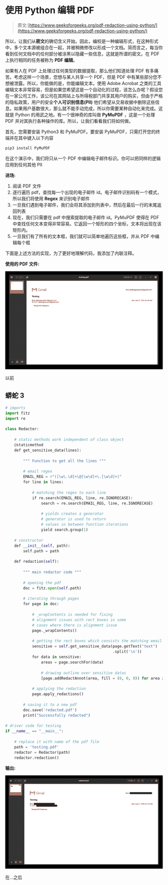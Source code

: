 # 使用 Python 编辑 PDF

> 原文:[https://www.geeksforgeeks.org/pdf-redaction-using-python/](https://www.geeksforgeeks.org/pdf-redaction-using-python/)

所以，让我们从**密文**的确切含义开始。因此，编校是一种编辑形式，在这种形式中，多个文本源被组合在一起，并被稍微修改以形成一个文档。简而言之，每当你看到任何文档中的任何部分被涂黑以隐藏一些信息，这就是所谓的密文。在 PDF 上执行相同的任务被称为 **PDF 编辑**。

如果有人在 PDF 上处理过任何类型的数据提取，那么他们知道处理 PDF 有多痛苦。考虑这样一个场景，您想与某人共享一个 PDF，但是 PDF 中有某些部分您不想被泄露。所以，你能做的是，你能编辑文本。使用 Adobe Acrobat 之类的工具编辑文本非常容易，但是如果您希望这是一个自动化的过程，该怎么办呢？假设您在一家公司工作，该公司在其网站上与所得税部门共享其用户的购买，但由于严格的隐私政策，用户的安全**个人可识别信息(PII)** 他们希望从交易收据中删除这些信息。如果用户基数很大，那么就不能手动完成，所以你需要某种自动化来完成。这就是 Python 的用武之地。有一个很神奇的库叫做 **PyMuPDF** ，这是一个处理 PDF 并对其执行各种操作的库。所以，让我们看看我们将如何做。

首先，您需要安装 Python3 和 PyMuPDF。要安装 PyMuPDF，只需打开您的终端并在其中键入以下内容

```py
pip3 install PyMuPDF
```

在这个演示中，我们将只从一个 PDF 中编辑电子邮件标识。你可以把同样的逻辑应用到任何其他 PII

**进场:**

1.  阅读 PDF 文件
2.  逐行遍历 pdf，查找每一个出现的电子邮件 id。电子邮件识别码有一个模式，所以我们将使用 **Regex** 来识别电子邮件
3.  一旦我们遇到电子邮件，我们会将其添加到列表中，然后在最后一行的末尾返回列表
4.  现在，我们只需要在 pdf 中搜索提取的电子邮件 id。PyMuPDF 使得在 PDF 中查找任何文本变得非常容易。它返回一个矩形的四个坐标，文本将出现在该矩形内。
5.  一旦我们有了所有的文本框，我们就可以简单地遍历这些框，并从 PDF 中编辑每个框

下面是上述方法的实现，为了更好地理解代码，我添加了内联注释。

**使用的 PDF 文件:**

![](img/7d2cf60893a049860d2b6297829fca02.png)

以前

## 蟒蛇 3

```py
# imports
import fitz
import re

class Redactor:

    # static methods work independent of class object
    @staticmethod
    def get_sensitive_data(lines):

        """ Function to get all the lines """

        # email regex
        EMAIL_REG = r"([\w\.\d]+\@[\w\d]+\.[\w\d]+)"
        for line in lines:

            # matching the regex to each line
            if re.search(EMAIL_REG, line, re.IGNORECASE):
                search = re.search(EMAIL_REG, line, re.IGNORECASE)

                # yields creates a generator
                # generator is used to return
                # values in between function iterations
                yield search.group(1)

    # constructor
    def __init__(self, path):
        self.path = path

    def redaction(self):

        """ main redactor code """

        # opening the pdf
        doc = fitz.open(self.path)

        # iterating through pages
        for page in doc:

            # _wrapContents is needed for fixing
            # alignment issues with rect boxes in some
            # cases where there is alignment issue
            page._wrapContents()

            # getting the rect boxes which consists the matching email regex
            sensitive = self.get_sensitive_data(page.getText("text")
                                                .split('\n'))
            for data in sensitive:
                areas = page.searchFor(data)

                # drawing outline over sensitive datas
                [page.addRedactAnnot(area, fill = (0, 0, 0)) for area in areas]

            # applying the redaction
            page.apply_redactions()

        # saving it to a new pdf
        doc.save('redacted.pdf')
        print("Successfully redacted")

# driver code for testing
if __name__ == "__main__":

    # replace it with name of the pdf file
    path = 'testing.pdf'
    redactor = Redactor(path)
    redactor.redaction()
```

**输出:**

![](img/3a345ce32ba977ac706731ac21194041.png)

在...之后